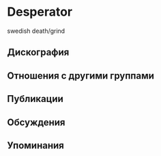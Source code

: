 # Desperator

swedish death/grind

## Дискография


## Отношения с другими группами


## Публикации


## Обсуждения


## Упоминания

